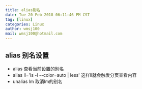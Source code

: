 ```yaml
---
title: alias别名
date: Tue 20 Feb 2018 06:11:46 PM CST
tag: [linux]
categories: Linux
author: wmsj100
mail: wmsj100@hotmail.com
---
```


## alias 别名设置
- alias 查看当前设置的别名
- alias ll='ls -l --color=auto | less' 这样ll就会触发分页查看内容
- unalias lm 取消lm的别名
